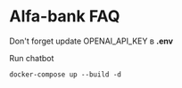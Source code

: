 # Alfa-bank FAQ

Don't forget update OPENAI_API_KEY в **.env**

Run chatbot
```commandline
docker-compose up --build -d
```
